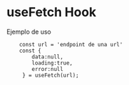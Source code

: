 # useFetch Hook

Ejemplo de uso
```
    const url = 'endpoint de una url'
    const { 
        data:null,
        loading:true,
        error:null
     } = useFetch(url);

```